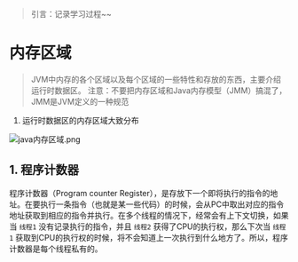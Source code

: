 



> 引言：记录学习过程~~





# 内存区域
> JVM中内存的各个区域以及每个区域的一些特性和存放的东西，主要介绍运行时数据区。
> 注意：不要把内存区域和Java内存模型（JMM）搞混了，JMM是JVM定义的一种规范

1. 运行时数据区的内存区域大致分布

![java内存区域.png](https://cdn.nlark.com/yuque/0/2020/png/1726219/1597243651807-5ab1437b-08ab-4f32-ba4b-cff793b54839.png#align=left&display=inline&height=322&margin=%5Bobject%20Object%5D&name=java%E5%86%85%E5%AD%98%E5%8C%BA%E5%9F%9F.png&originHeight=767&originWidth=1343&size=22311&status=done&style=none&width=564)


## 1. 程序计数器
程序计数器（Program counter Register），是存放下一个即将执行的指令的地址。在要执行一条指令（也就是某一些代码）的时候，会从PC中取出对应的指令地址获取到相应的指令并执行。在多个线程的情况下，经常会有上下文切换，如果当 `线程1` 没有记录执行的指令，并且 `线程2` 获得了CPU的执行权，那么下次当 `线程1` 获取到CPU的执行权的时候，将不会知道上一次执行到什么地方了。所以，程序计数器是每个线程私有的。
